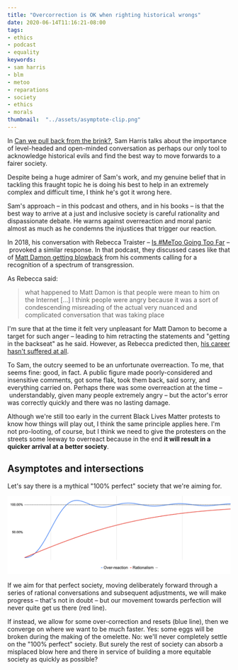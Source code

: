 ```yaml
---
title: "Overcorrection is OK when righting historical wrongs"
date: 2020-06-14T11:16:21-08:00
tags:
- ethics
- podcast
- equality
keywords:
- sam harris
- blm
- metoo
- reparations
- society
- ethics
- morals
thumbnail:  "../assets/asymptote-clip.png"
---
```


In [Can we pull back from the brink?](https://samharris.org/podcasts/207-can-pull-back-brink/), Sam Harris talks about the importance of level-headed and open-minded conversation as perhaps our only tool to acknowledge historical evils and find the best way to move forwards to a fairer society.

Despite being a huge admirer of Sam's work, and my genuine belief that in tackling this fraught topic he is doing his best to help in an extremely complex and difficult time, I think he's got it wrong here.

<!-- excerpt -->

Sam's approach – in this podcast and others, and in his books – is that the best way to arrive at a just and inclusive society is careful rationality and dispassionate debate. He warns against overreaction and moral panic almost as much as he condemns the injustices that trigger our reaction.

In 2018, his conversation with Rebecca Traister – [Is #MeToo Going Too Far](https://samharris.org/podcasts/141-metoo-going-far/) – provoked a similar response. In that podcast, they discussed cases like that of [Matt Damon getting blowback](https://www.vanityfair.com/hollywood/2018/01/matt-damon-hollywood-reckoning-apology) from his comments calling for a recognition of a spectrum of transgression.

As Rebecca said:

> what happened to Matt Damon is that people were mean to him on the Internet [...] I think people were angry because it was a sort of condescending misreading of the actual very nuanced and complicated conversation that was taking place

I'm sure that at the time it felt very unpleasant for Matt Damon to become a target for such anger – leading to him retracting the statements and "getting in the backseat" as he said. However, as Rebecca predicted then, [his career hasn't suffered at all](https://www.imdb.com/name/nm0000354/).

To Sam, the outcry seemed to be an unfortunate overreaction. To me, that seems fine: good, in fact. A public figure made poorly-considered and insensitive comments, got some flak, took them back, said sorry, and everything carried on. Perhaps there was some overreaction at the time – understandably, given many people extremely angry – but the actor's error was correctly quickly and there was no lasting damage.

Although we're still too early in the current Black Lives Matter protests to know how things will play out, I think the same principle applies here. I'm not pro-looting, of course, but I think we need to give the protesters on the streets some leeway to overreact because in the end **it will result in a quicker arrival at a better society**.

## Asymptotes and intersections
Let's say there is a mythical "100% perfect" society that we're aiming for.

![](../assets/asymptotic.png)

If we aim for that perfect society, moving deliberately forward through a series of rational conversations and subsequent adjustments, we will make progress – that's not in doubt – but our movement towards perfection will never quite get us there (red line).

If instead, we allow for some over-correction and resets (blue line), then we converge on where we want to be much faster. Yes: some eggs will be broken during the making of the omelette. No: we'll never completely settle on the "100% perfect" society. But surely the rest of society can absorb a misplaced blow here and there in service of building a more equitable society as quickly as possible?
